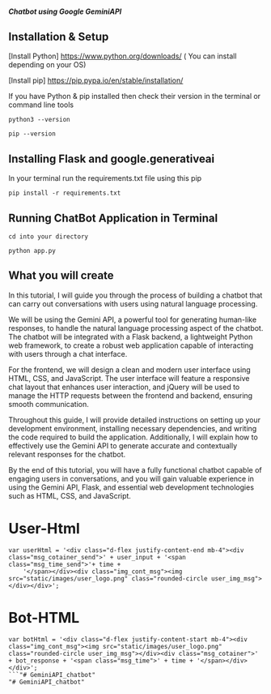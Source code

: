 ##### Chatbot using Google GeminiAPI #####

## Installation & Setup

[Install Python] https://www.python.org/downloads/ ( You can install depending on your OS)

[Install pip] https://pip.pypa.io/en/stable/installation/

If you have Python & pip installed then check their version in the terminal or command line tools

```
python3 --version
```

```
pip --version
```

## Installing Flask and google.generativeai

In your terminal run the requirements.txt file using this pip

```
pip install -r requirements.txt
```


## Running ChatBot Application in Terminal

```
cd into your directory
```

```
python app.py
```



## What you will create

In this tutorial, I will guide you through the process of building a chatbot that can carry out conversations with users using natural language processing.

We will be using the Gemini API, a powerful tool for generating human-like responses, to handle the natural language processing aspect of the chatbot. The chatbot will be integrated with a Flask backend, a lightweight Python web framework, to create a robust web application capable of interacting with users through a chat interface.

For the frontend, we will design a clean and modern user interface using HTML, CSS, and JavaScript. The user interface will feature a responsive chat layout that enhances user interaction, and jQuery will be used to manage the HTTP requests between the frontend and backend, ensuring smooth communication.

Throughout this guide, I will provide detailed instructions on setting up your development environment, installing necessary dependencies, and writing the code required to build the application. Additionally, I will explain how to effectively use the Gemini API to generate accurate and contextually relevant responses for the chatbot.

By the end of this tutorial, you will have a fully functional chatbot capable of engaging users in conversations, and you will gain valuable experience in using the Gemini API, Flask, and essential web development technologies such as HTML, CSS, and JavaScript.



# User-Html

```
var userHtml = '<div class="d-flex justify-content-end mb-4"><div class="msg_cotainer_send">' + user_input + '<span class="msg_time_send">'+ time + 
    '</span></div><div class="img_cont_msg"><img src="static/images/user_logo.png" class="rounded-circle user_img_msg"></div></div>';
```

# Bot-HTML

```
var botHtml = '<div class="d-flex justify-content-start mb-4"><div class="img_cont_msg"><img src="static/images/user_logo.png" class="rounded-circle user_img_msg"></div><div class="msg_cotainer">' + bot_response + '<span class="msg_time">' + time + '</span></div></div>';
```"# GeminiAPI_chatbot" 
"# GeminiAPI_chatbot" 
